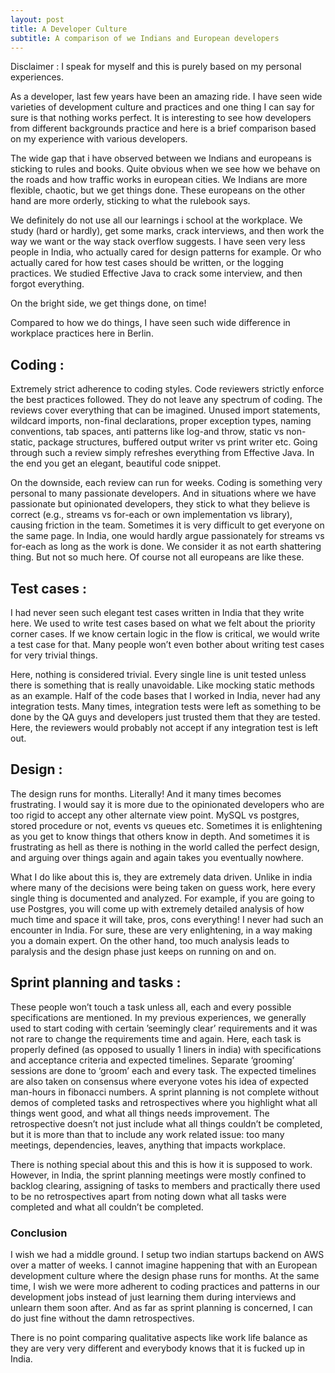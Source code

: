 ```yaml
---
layout: post
title: A Developer Culture
subtitle: A comparison of we Indians and European developers
---
```


Disclaimer : I speak for myself and this is purely based on my personal experiences.

As a developer, last few years have been an amazing ride. I have seen wide varieties of development culture and practices and one thing I can say for sure is that nothing works perfect. It is interesting to see how developers from different backgrounds practice and here is a brief comparison based on my experience with various developers.

The wide gap that i have observed between we Indians and europeans is sticking to rules and books. Quite obvious when we see how we behave on the roads and how traffic works in european cities. We Indians are more flexible, chaotic, but we get things done. These europeans on the other hand are more orderly, sticking to what the rulebook says.

We definitely do not use all our learnings i school at the workplace. We study (hard or hardly), get some marks, crack interviews, and then work the way we want or the way stack overflow suggests. I have seen very less people in India, who actually cared for design patterns for example. Or who actually cared for how test cases should be written, or the logging practices. We studied Effective Java to crack some interview, and then forgot everything.

On the bright side, we get things done, on time!

Compared to how we do things, I have seen such wide difference in workplace practices here in Berlin. 

## Coding :

Extremely strict adherence to coding styles. Code reviewers strictly enforce the best practices followed. They do not leave any spectrum of coding. The reviews cover everything that can be imagined. Unused import statements, wildcard imports, non-final declarations, proper exception types, naming conventions, tab spaces, anti patterns like log-and throw, static vs non-static, package structures, buffered output writer vs print writer etc. Going through such a review simply refreshes everything from Effective Java. In the end you get an elegant, beautiful code snippet.

On the downside, each review can run for weeks. Coding is something very personal to many passionate developers. And in situations where we have passionate but opinionated developers, they stick to what they believe is correct (e.g., streams vs for-each or own implementation vs library), causing friction in the team. Sometimes it is very difficult to get everyone on the same page. In India, one would hardly argue passionately for streams vs for-each as long as the work is done. We consider it as not earth shattering thing. But not so much here. Of course not all europeans are like these.

## Test cases :

I had never seen such elegant test cases written in India that they write here. We used to write test cases based on what we felt about the priority corner cases. If we know certain logic in the flow is critical, we would write a test case for that. Many people won’t even bother about writing test cases for very trivial things.

Here, nothing is considered trivial. Every single line is unit tested unless there is something that is really unavoidable. Like mocking static methods as an example. Half of the code bases that I worked in India, never had any integration tests. Many times, integration tests were left as something to be done by the QA guys and developers just trusted them that they are tested. Here, the reviewers would probably not accept if any integration test is left out.

## Design :

The design runs for months. Literally! And it many times becomes frustrating. I would say it is more due to the opinionated developers who are too rigid to accept any other alternate view point. MySQL vs postgres, stored procedure or not, events vs queues etc. Sometimes it is enlightening as you get to know things that others know in depth. And sometimes it is frustrating as hell as there is nothing in the world called the perfect design, and arguing over things again and again takes you eventually nowhere.

What I do like about  this is, they are extremely data driven. Unlike in india where many of the decisions were being taken on guess work, here every single thing is documented and analyzed. For example, if you are going to use Postgres, you will come up with extremely detailed analysis of how much time and space it will take, pros, cons everything! I never had such an encounter in India. For sure, these are very enlightening, in a way making you a domain expert. On the other hand, too much analysis leads to paralysis and the design phase just keeps on running on and on.

## Sprint planning and tasks :

These people won’t touch a task unless all, each and every possible specifications are mentioned. In my previous experiences, we generally used to start coding with certain ’seemingly clear’ requirements and it was not rare to change the requirements time and again. Here, each task is properly defined (as opposed to usually 1 liners in india) with specifications and acceptance criteria and expected timelines. Separate ‘grooming’ sessions are done to ‘groom’ each and every task. The expected timelines are also taken on consensus where everyone votes his idea of expected man-hours in fibonacci numbers. A sprint planning is not complete without demos of completed tasks and retrospectives where you highlight what all things went good, and what all things needs improvement. The retrospective doesn’t not just include what all things couldn’t be completed, but it is more than that to include any work related issue: too many meetings, dependencies, leaves, anything that impacts workplace.

There is nothing special about this and this is how it is supposed to work. However, in India, the sprint planning meetings were mostly confined to backlog clearing, assigning of tasks to members and practically there used to be no retrospectives apart from noting down what all tasks were completed and what all couldn’t be completed.

### Conclusion 

I wish we had a middle ground. I setup two indian startups backend on AWS over a matter of weeks. I cannot imagine happening that with an European development culture where the design phase runs for months. At the same time, I wish we were more adherent to coding practices and patterns in our development jobs instead of just learning them during interviews and unlearn them soon after. And as far as sprint planning is concerned, I can do just fine without the damn retrospectives.

There is no point comparing qualitative aspects like work life balance as they are very very different and everybody knows that it is fucked up in India.
